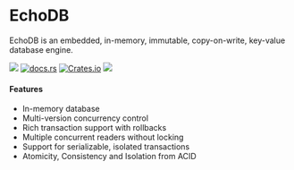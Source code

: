 # EchoDB

EchoDB is an embedded, in-memory, immutable, copy-on-write, key-value database engine.

[![](https://img.shields.io/badge/status-stable-ff00bb.svg?style=flat-square)](https://github.com/surrealdb/echodb) [![docs.rs](https://img.shields.io/docsrs/echodb?style=flat-square)](https://docs.rs/echodb/) [![Crates.io](https://img.shields.io/crates/v/echodb?style=flat-square)](https://crates.io/crates/echodb) [![](https://img.shields.io/badge/license-Apache_License_2.0-00bfff.svg?style=flat-square)](https://github.com/surrealdb/echodb) 

#### Features

- In-memory database
- Multi-version concurrency control
- Rich transaction support with rollbacks
- Multiple concurrent readers without locking
- Support for serializable, isolated transactions
- Atomicity, Consistency and Isolation from ACID
